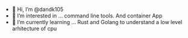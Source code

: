 - 👋 Hi, I’m @dandk105
- 👀 I’m interested in ... command line tools. And container App
- 🌱 I’m currently learning ... Rust and Golang to understand a low level arhitecture of cpu


<!---
dandk105/dandk105 is a ✨ special ✨ repository because its `README.md` (this file) appears on your GitHub profile.
You can click the Preview link to take a look at your changes.
--->
